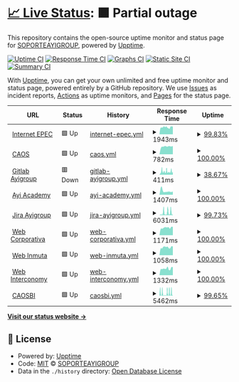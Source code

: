 # [📈 Live Status](https://demo.upptime.js.org): <!--live status--> **🟧 Partial outage**

This repository contains the open-source uptime monitor and status page for [SOPORTEAYIGROUP](https://demo.upptime.js.org), powered by [Upptime](https://github.com/upptime/upptime).

[![Uptime CI](https://github.com/SOPORTEAYIGROUP/AYIGROUP/workflows/Uptime%20CI/badge.svg)](https://github.com/SOPORTEAYIGROUP/AYIGROUP/actions?query=workflow%3A%22Uptime+CI%22)
[![Response Time CI](https://github.com/SOPORTEAYIGROUP/AYIGROUP/workflows/Response%20Time%20CI/badge.svg)](https://github.com/SOPORTEAYIGROUP/AYIGROUP/actions?query=workflow%3A%22Response+Time+CI%22)
[![Graphs CI](https://github.com/SOPORTEAYIGROUP/AYIGROUP/workflows/Graphs%20CI/badge.svg)](https://github.com/SOPORTEAYIGROUP/AYIGROUP/actions?query=workflow%3A%22Graphs+CI%22)
[![Static Site CI](https://github.com/SOPORTEAYIGROUP/AYIGROUP/workflows/Static%20Site%20CI/badge.svg)](https://github.com/SOPORTEAYIGROUP/AYIGROUP/actions?query=workflow%3A%22Static+Site+CI%22)
[![Summary CI](https://github.com/SOPORTEAYIGROUP/AYIGROUP/workflows/Summary%20CI/badge.svg)](https://github.com/SOPORTEAYIGROUP/AYIGROUP/actions?query=workflow%3A%22Summary+CI%22)

With [Upptime](https://upptime.js.org), you can get your own unlimited and free uptime monitor and status page, powered entirely by a GitHub repository. We use [Issues](https://github.com/SOPORTEAYIGROUP/AYIGROUP/issues) as incident reports, [Actions](https://github.com/SOPORTEAYIGROUP/AYIGROUP/actions) as uptime monitors, and [Pages](https://demo.upptime.js.org) for the status page.

<!--start: status pages-->
<!-- This summary is generated by Upptime (https://github.com/upptime/upptime) -->
<!-- Do not edit this manually, your changes will be overwritten -->
<!-- prettier-ignore -->
| URL | Status | History | Response Time | Uptime |
| --- | ------ | ------- | ------------- | ------ |
| <img alt="" src="https://icons.duckduckgo.com/ip3/null.ico" height="13"> [Internet EPEC](190.96.117.110) | 🟩 Up | [internet-epec.yml](https://github.com/SOPORTEAYIGROUP/AYIGROUP/commits/HEAD/history/internet-epec.yml) | <details><summary><img alt="Response time graph" src="./graphs/internet-epec/response-time-week.png" height="20"> 1943ms</summary><br><a href="https://SOPORTEAYIGROUP.github.io/AYIGROUP/history/internet-epec"><img alt="Response time 1895" src="https://img.shields.io/endpoint?url=https%3A%2F%2Fraw.githubusercontent.com%2FSOPORTEAYIGROUP%2FAYIGROUP%2FHEAD%2Fapi%2Finternet-epec%2Fresponse-time.json"></a><br><a href="https://SOPORTEAYIGROUP.github.io/AYIGROUP/history/internet-epec"><img alt="24-hour response time 2154" src="https://img.shields.io/endpoint?url=https%3A%2F%2Fraw.githubusercontent.com%2FSOPORTEAYIGROUP%2FAYIGROUP%2FHEAD%2Fapi%2Finternet-epec%2Fresponse-time-day.json"></a><br><a href="https://SOPORTEAYIGROUP.github.io/AYIGROUP/history/internet-epec"><img alt="7-day response time 1943" src="https://img.shields.io/endpoint?url=https%3A%2F%2Fraw.githubusercontent.com%2FSOPORTEAYIGROUP%2FAYIGROUP%2FHEAD%2Fapi%2Finternet-epec%2Fresponse-time-week.json"></a><br><a href="https://SOPORTEAYIGROUP.github.io/AYIGROUP/history/internet-epec"><img alt="30-day response time 1923" src="https://img.shields.io/endpoint?url=https%3A%2F%2Fraw.githubusercontent.com%2FSOPORTEAYIGROUP%2FAYIGROUP%2FHEAD%2Fapi%2Finternet-epec%2Fresponse-time-month.json"></a><br><a href="https://SOPORTEAYIGROUP.github.io/AYIGROUP/history/internet-epec"><img alt="1-year response time 1895" src="https://img.shields.io/endpoint?url=https%3A%2F%2Fraw.githubusercontent.com%2FSOPORTEAYIGROUP%2FAYIGROUP%2FHEAD%2Fapi%2Finternet-epec%2Fresponse-time-year.json"></a></details> | <details><summary><a href="https://SOPORTEAYIGROUP.github.io/AYIGROUP/history/internet-epec">99.83%</a></summary><a href="https://SOPORTEAYIGROUP.github.io/AYIGROUP/history/internet-epec"><img alt="All-time uptime 99.35%" src="https://img.shields.io/endpoint?url=https%3A%2F%2Fraw.githubusercontent.com%2FSOPORTEAYIGROUP%2FAYIGROUP%2FHEAD%2Fapi%2Finternet-epec%2Fuptime.json"></a><br><a href="https://SOPORTEAYIGROUP.github.io/AYIGROUP/history/internet-epec"><img alt="24-hour uptime 98.78%" src="https://img.shields.io/endpoint?url=https%3A%2F%2Fraw.githubusercontent.com%2FSOPORTEAYIGROUP%2FAYIGROUP%2FHEAD%2Fapi%2Finternet-epec%2Fuptime-day.json"></a><br><a href="https://SOPORTEAYIGROUP.github.io/AYIGROUP/history/internet-epec"><img alt="7-day uptime 99.83%" src="https://img.shields.io/endpoint?url=https%3A%2F%2Fraw.githubusercontent.com%2FSOPORTEAYIGROUP%2FAYIGROUP%2FHEAD%2Fapi%2Finternet-epec%2Fuptime-week.json"></a><br><a href="https://SOPORTEAYIGROUP.github.io/AYIGROUP/history/internet-epec"><img alt="30-day uptime 99.96%" src="https://img.shields.io/endpoint?url=https%3A%2F%2Fraw.githubusercontent.com%2FSOPORTEAYIGROUP%2FAYIGROUP%2FHEAD%2Fapi%2Finternet-epec%2Fuptime-month.json"></a><br><a href="https://SOPORTEAYIGROUP.github.io/AYIGROUP/history/internet-epec"><img alt="1-year uptime 99.35%" src="https://img.shields.io/endpoint?url=https%3A%2F%2Fraw.githubusercontent.com%2FSOPORTEAYIGROUP%2FAYIGROUP%2FHEAD%2Fapi%2Finternet-epec%2Fuptime-year.json"></a></details>
| <img alt="" src="https://icons.duckduckgo.com/ip3/caos.ayi-asociados.com.ico" height="13"> [CAOS](http://caos.ayi-asociados.com/) | 🟩 Up | [caos.yml](https://github.com/SOPORTEAYIGROUP/AYIGROUP/commits/HEAD/history/caos.yml) | <details><summary><img alt="Response time graph" src="./graphs/caos/response-time-week.png" height="20"> 782ms</summary><br><a href="https://SOPORTEAYIGROUP.github.io/AYIGROUP/history/caos"><img alt="Response time 908" src="https://img.shields.io/endpoint?url=https%3A%2F%2Fraw.githubusercontent.com%2FSOPORTEAYIGROUP%2FAYIGROUP%2FHEAD%2Fapi%2Fcaos%2Fresponse-time.json"></a><br><a href="https://SOPORTEAYIGROUP.github.io/AYIGROUP/history/caos"><img alt="24-hour response time 820" src="https://img.shields.io/endpoint?url=https%3A%2F%2Fraw.githubusercontent.com%2FSOPORTEAYIGROUP%2FAYIGROUP%2FHEAD%2Fapi%2Fcaos%2Fresponse-time-day.json"></a><br><a href="https://SOPORTEAYIGROUP.github.io/AYIGROUP/history/caos"><img alt="7-day response time 782" src="https://img.shields.io/endpoint?url=https%3A%2F%2Fraw.githubusercontent.com%2FSOPORTEAYIGROUP%2FAYIGROUP%2FHEAD%2Fapi%2Fcaos%2Fresponse-time-week.json"></a><br><a href="https://SOPORTEAYIGROUP.github.io/AYIGROUP/history/caos"><img alt="30-day response time 768" src="https://img.shields.io/endpoint?url=https%3A%2F%2Fraw.githubusercontent.com%2FSOPORTEAYIGROUP%2FAYIGROUP%2FHEAD%2Fapi%2Fcaos%2Fresponse-time-month.json"></a><br><a href="https://SOPORTEAYIGROUP.github.io/AYIGROUP/history/caos"><img alt="1-year response time 850" src="https://img.shields.io/endpoint?url=https%3A%2F%2Fraw.githubusercontent.com%2FSOPORTEAYIGROUP%2FAYIGROUP%2FHEAD%2Fapi%2Fcaos%2Fresponse-time-year.json"></a></details> | <details><summary><a href="https://SOPORTEAYIGROUP.github.io/AYIGROUP/history/caos">100.00%</a></summary><a href="https://SOPORTEAYIGROUP.github.io/AYIGROUP/history/caos"><img alt="All-time uptime 99.19%" src="https://img.shields.io/endpoint?url=https%3A%2F%2Fraw.githubusercontent.com%2FSOPORTEAYIGROUP%2FAYIGROUP%2FHEAD%2Fapi%2Fcaos%2Fuptime.json"></a><br><a href="https://SOPORTEAYIGROUP.github.io/AYIGROUP/history/caos"><img alt="24-hour uptime 100.00%" src="https://img.shields.io/endpoint?url=https%3A%2F%2Fraw.githubusercontent.com%2FSOPORTEAYIGROUP%2FAYIGROUP%2FHEAD%2Fapi%2Fcaos%2Fuptime-day.json"></a><br><a href="https://SOPORTEAYIGROUP.github.io/AYIGROUP/history/caos"><img alt="7-day uptime 100.00%" src="https://img.shields.io/endpoint?url=https%3A%2F%2Fraw.githubusercontent.com%2FSOPORTEAYIGROUP%2FAYIGROUP%2FHEAD%2Fapi%2Fcaos%2Fuptime-week.json"></a><br><a href="https://SOPORTEAYIGROUP.github.io/AYIGROUP/history/caos"><img alt="30-day uptime 100.00%" src="https://img.shields.io/endpoint?url=https%3A%2F%2Fraw.githubusercontent.com%2FSOPORTEAYIGROUP%2FAYIGROUP%2FHEAD%2Fapi%2Fcaos%2Fuptime-month.json"></a><br><a href="https://SOPORTEAYIGROUP.github.io/AYIGROUP/history/caos"><img alt="1-year uptime 98.78%" src="https://img.shields.io/endpoint?url=https%3A%2F%2Fraw.githubusercontent.com%2FSOPORTEAYIGROUP%2FAYIGROUP%2FHEAD%2Fapi%2Fcaos%2Fuptime-year.json"></a></details>
| <img alt="" src="https://icons.duckduckgo.com/ip3/gitlab.ayi-asociados.com.ico" height="13"> [Gitlab Ayigroup](https://gitlab.ayi-asociados.com/) | 🟥 Down | [gitlab-ayigroup.yml](https://github.com/SOPORTEAYIGROUP/AYIGROUP/commits/HEAD/history/gitlab-ayigroup.yml) | <details><summary><img alt="Response time graph" src="./graphs/gitlab-ayigroup/response-time-week.png" height="20"> 411ms</summary><br><a href="https://SOPORTEAYIGROUP.github.io/AYIGROUP/history/gitlab-ayigroup"><img alt="Response time 1984" src="https://img.shields.io/endpoint?url=https%3A%2F%2Fraw.githubusercontent.com%2FSOPORTEAYIGROUP%2FAYIGROUP%2FHEAD%2Fapi%2Fgitlab-ayigroup%2Fresponse-time.json"></a><br><a href="https://SOPORTEAYIGROUP.github.io/AYIGROUP/history/gitlab-ayigroup"><img alt="24-hour response time 485" src="https://img.shields.io/endpoint?url=https%3A%2F%2Fraw.githubusercontent.com%2FSOPORTEAYIGROUP%2FAYIGROUP%2FHEAD%2Fapi%2Fgitlab-ayigroup%2Fresponse-time-day.json"></a><br><a href="https://SOPORTEAYIGROUP.github.io/AYIGROUP/history/gitlab-ayigroup"><img alt="7-day response time 411" src="https://img.shields.io/endpoint?url=https%3A%2F%2Fraw.githubusercontent.com%2FSOPORTEAYIGROUP%2FAYIGROUP%2FHEAD%2Fapi%2Fgitlab-ayigroup%2Fresponse-time-week.json"></a><br><a href="https://SOPORTEAYIGROUP.github.io/AYIGROUP/history/gitlab-ayigroup"><img alt="30-day response time 415" src="https://img.shields.io/endpoint?url=https%3A%2F%2Fraw.githubusercontent.com%2FSOPORTEAYIGROUP%2FAYIGROUP%2FHEAD%2Fapi%2Fgitlab-ayigroup%2Fresponse-time-month.json"></a><br><a href="https://SOPORTEAYIGROUP.github.io/AYIGROUP/history/gitlab-ayigroup"><img alt="1-year response time 1973" src="https://img.shields.io/endpoint?url=https%3A%2F%2Fraw.githubusercontent.com%2FSOPORTEAYIGROUP%2FAYIGROUP%2FHEAD%2Fapi%2Fgitlab-ayigroup%2Fresponse-time-year.json"></a></details> | <details><summary><a href="https://SOPORTEAYIGROUP.github.io/AYIGROUP/history/gitlab-ayigroup">38.67%</a></summary><a href="https://SOPORTEAYIGROUP.github.io/AYIGROUP/history/gitlab-ayigroup"><img alt="All-time uptime 86.10%" src="https://img.shields.io/endpoint?url=https%3A%2F%2Fraw.githubusercontent.com%2FSOPORTEAYIGROUP%2FAYIGROUP%2FHEAD%2Fapi%2Fgitlab-ayigroup%2Fuptime.json"></a><br><a href="https://SOPORTEAYIGROUP.github.io/AYIGROUP/history/gitlab-ayigroup"><img alt="24-hour uptime 54.33%" src="https://img.shields.io/endpoint?url=https%3A%2F%2Fraw.githubusercontent.com%2FSOPORTEAYIGROUP%2FAYIGROUP%2FHEAD%2Fapi%2Fgitlab-ayigroup%2Fuptime-day.json"></a><br><a href="https://SOPORTEAYIGROUP.github.io/AYIGROUP/history/gitlab-ayigroup"><img alt="7-day uptime 38.67%" src="https://img.shields.io/endpoint?url=https%3A%2F%2Fraw.githubusercontent.com%2FSOPORTEAYIGROUP%2FAYIGROUP%2FHEAD%2Fapi%2Fgitlab-ayigroup%2Fuptime-week.json"></a><br><a href="https://SOPORTEAYIGROUP.github.io/AYIGROUP/history/gitlab-ayigroup"><img alt="30-day uptime 40.48%" src="https://img.shields.io/endpoint?url=https%3A%2F%2Fraw.githubusercontent.com%2FSOPORTEAYIGROUP%2FAYIGROUP%2FHEAD%2Fapi%2Fgitlab-ayigroup%2Fuptime-month.json"></a><br><a href="https://SOPORTEAYIGROUP.github.io/AYIGROUP/history/gitlab-ayigroup"><img alt="1-year uptime 76.54%" src="https://img.shields.io/endpoint?url=https%3A%2F%2Fraw.githubusercontent.com%2FSOPORTEAYIGROUP%2FAYIGROUP%2FHEAD%2Fapi%2Fgitlab-ayigroup%2Fuptime-year.json"></a></details>
| <img alt="" src="https://icons.duckduckgo.com/ip3/ayi.academy.ico" height="13"> [Ayi Academy](https://ayi.academy/) | 🟩 Up | [ayi-academy.yml](https://github.com/SOPORTEAYIGROUP/AYIGROUP/commits/HEAD/history/ayi-academy.yml) | <details><summary><img alt="Response time graph" src="./graphs/ayi-academy/response-time-week.png" height="20"> 1407ms</summary><br><a href="https://SOPORTEAYIGROUP.github.io/AYIGROUP/history/ayi-academy"><img alt="Response time 1867" src="https://img.shields.io/endpoint?url=https%3A%2F%2Fraw.githubusercontent.com%2FSOPORTEAYIGROUP%2FAYIGROUP%2FHEAD%2Fapi%2Fayi-academy%2Fresponse-time.json"></a><br><a href="https://SOPORTEAYIGROUP.github.io/AYIGROUP/history/ayi-academy"><img alt="24-hour response time 1215" src="https://img.shields.io/endpoint?url=https%3A%2F%2Fraw.githubusercontent.com%2FSOPORTEAYIGROUP%2FAYIGROUP%2FHEAD%2Fapi%2Fayi-academy%2Fresponse-time-day.json"></a><br><a href="https://SOPORTEAYIGROUP.github.io/AYIGROUP/history/ayi-academy"><img alt="7-day response time 1407" src="https://img.shields.io/endpoint?url=https%3A%2F%2Fraw.githubusercontent.com%2FSOPORTEAYIGROUP%2FAYIGROUP%2FHEAD%2Fapi%2Fayi-academy%2Fresponse-time-week.json"></a><br><a href="https://SOPORTEAYIGROUP.github.io/AYIGROUP/history/ayi-academy"><img alt="30-day response time 1193" src="https://img.shields.io/endpoint?url=https%3A%2F%2Fraw.githubusercontent.com%2FSOPORTEAYIGROUP%2FAYIGROUP%2FHEAD%2Fapi%2Fayi-academy%2Fresponse-time-month.json"></a><br><a href="https://SOPORTEAYIGROUP.github.io/AYIGROUP/history/ayi-academy"><img alt="1-year response time 1847" src="https://img.shields.io/endpoint?url=https%3A%2F%2Fraw.githubusercontent.com%2FSOPORTEAYIGROUP%2FAYIGROUP%2FHEAD%2Fapi%2Fayi-academy%2Fresponse-time-year.json"></a></details> | <details><summary><a href="https://SOPORTEAYIGROUP.github.io/AYIGROUP/history/ayi-academy">100.00%</a></summary><a href="https://SOPORTEAYIGROUP.github.io/AYIGROUP/history/ayi-academy"><img alt="All-time uptime 98.03%" src="https://img.shields.io/endpoint?url=https%3A%2F%2Fraw.githubusercontent.com%2FSOPORTEAYIGROUP%2FAYIGROUP%2FHEAD%2Fapi%2Fayi-academy%2Fuptime.json"></a><br><a href="https://SOPORTEAYIGROUP.github.io/AYIGROUP/history/ayi-academy"><img alt="24-hour uptime 100.00%" src="https://img.shields.io/endpoint?url=https%3A%2F%2Fraw.githubusercontent.com%2FSOPORTEAYIGROUP%2FAYIGROUP%2FHEAD%2Fapi%2Fayi-academy%2Fuptime-day.json"></a><br><a href="https://SOPORTEAYIGROUP.github.io/AYIGROUP/history/ayi-academy"><img alt="7-day uptime 100.00%" src="https://img.shields.io/endpoint?url=https%3A%2F%2Fraw.githubusercontent.com%2FSOPORTEAYIGROUP%2FAYIGROUP%2FHEAD%2Fapi%2Fayi-academy%2Fuptime-week.json"></a><br><a href="https://SOPORTEAYIGROUP.github.io/AYIGROUP/history/ayi-academy"><img alt="30-day uptime 100.00%" src="https://img.shields.io/endpoint?url=https%3A%2F%2Fraw.githubusercontent.com%2FSOPORTEAYIGROUP%2FAYIGROUP%2FHEAD%2Fapi%2Fayi-academy%2Fuptime-month.json"></a><br><a href="https://SOPORTEAYIGROUP.github.io/AYIGROUP/history/ayi-academy"><img alt="1-year uptime 98.32%" src="https://img.shields.io/endpoint?url=https%3A%2F%2Fraw.githubusercontent.com%2FSOPORTEAYIGROUP%2FAYIGROUP%2FHEAD%2Fapi%2Fayi-academy%2Fuptime-year.json"></a></details>
| <img alt="" src="https://icons.duckduckgo.com/ip3/jira.ayi-asociados.com.ico" height="13"> [Jira Ayigroup](https://jira.ayi-asociados.com/) | 🟩 Up | [jira-ayigroup.yml](https://github.com/SOPORTEAYIGROUP/AYIGROUP/commits/HEAD/history/jira-ayigroup.yml) | <details><summary><img alt="Response time graph" src="./graphs/jira-ayigroup/response-time-week.png" height="20"> 6031ms</summary><br><a href="https://SOPORTEAYIGROUP.github.io/AYIGROUP/history/jira-ayigroup"><img alt="Response time 1823" src="https://img.shields.io/endpoint?url=https%3A%2F%2Fraw.githubusercontent.com%2FSOPORTEAYIGROUP%2FAYIGROUP%2FHEAD%2Fapi%2Fjira-ayigroup%2Fresponse-time.json"></a><br><a href="https://SOPORTEAYIGROUP.github.io/AYIGROUP/history/jira-ayigroup"><img alt="24-hour response time 5639" src="https://img.shields.io/endpoint?url=https%3A%2F%2Fraw.githubusercontent.com%2FSOPORTEAYIGROUP%2FAYIGROUP%2FHEAD%2Fapi%2Fjira-ayigroup%2Fresponse-time-day.json"></a><br><a href="https://SOPORTEAYIGROUP.github.io/AYIGROUP/history/jira-ayigroup"><img alt="7-day response time 6031" src="https://img.shields.io/endpoint?url=https%3A%2F%2Fraw.githubusercontent.com%2FSOPORTEAYIGROUP%2FAYIGROUP%2FHEAD%2Fapi%2Fjira-ayigroup%2Fresponse-time-week.json"></a><br><a href="https://SOPORTEAYIGROUP.github.io/AYIGROUP/history/jira-ayigroup"><img alt="30-day response time 4076" src="https://img.shields.io/endpoint?url=https%3A%2F%2Fraw.githubusercontent.com%2FSOPORTEAYIGROUP%2FAYIGROUP%2FHEAD%2Fapi%2Fjira-ayigroup%2Fresponse-time-month.json"></a><br><a href="https://SOPORTEAYIGROUP.github.io/AYIGROUP/history/jira-ayigroup"><img alt="1-year response time 2050" src="https://img.shields.io/endpoint?url=https%3A%2F%2Fraw.githubusercontent.com%2FSOPORTEAYIGROUP%2FAYIGROUP%2FHEAD%2Fapi%2Fjira-ayigroup%2Fresponse-time-year.json"></a></details> | <details><summary><a href="https://SOPORTEAYIGROUP.github.io/AYIGROUP/history/jira-ayigroup">99.73%</a></summary><a href="https://SOPORTEAYIGROUP.github.io/AYIGROUP/history/jira-ayigroup"><img alt="All-time uptime 99.11%" src="https://img.shields.io/endpoint?url=https%3A%2F%2Fraw.githubusercontent.com%2FSOPORTEAYIGROUP%2FAYIGROUP%2FHEAD%2Fapi%2Fjira-ayigroup%2Fuptime.json"></a><br><a href="https://SOPORTEAYIGROUP.github.io/AYIGROUP/history/jira-ayigroup"><img alt="24-hour uptime 99.06%" src="https://img.shields.io/endpoint?url=https%3A%2F%2Fraw.githubusercontent.com%2FSOPORTEAYIGROUP%2FAYIGROUP%2FHEAD%2Fapi%2Fjira-ayigroup%2Fuptime-day.json"></a><br><a href="https://SOPORTEAYIGROUP.github.io/AYIGROUP/history/jira-ayigroup"><img alt="7-day uptime 99.73%" src="https://img.shields.io/endpoint?url=https%3A%2F%2Fraw.githubusercontent.com%2FSOPORTEAYIGROUP%2FAYIGROUP%2FHEAD%2Fapi%2Fjira-ayigroup%2Fuptime-week.json"></a><br><a href="https://SOPORTEAYIGROUP.github.io/AYIGROUP/history/jira-ayigroup"><img alt="30-day uptime 99.94%" src="https://img.shields.io/endpoint?url=https%3A%2F%2Fraw.githubusercontent.com%2FSOPORTEAYIGROUP%2FAYIGROUP%2FHEAD%2Fapi%2Fjira-ayigroup%2Fuptime-month.json"></a><br><a href="https://SOPORTEAYIGROUP.github.io/AYIGROUP/history/jira-ayigroup"><img alt="1-year uptime 98.82%" src="https://img.shields.io/endpoint?url=https%3A%2F%2Fraw.githubusercontent.com%2FSOPORTEAYIGROUP%2FAYIGROUP%2FHEAD%2Fapi%2Fjira-ayigroup%2Fuptime-year.json"></a></details>
| <img alt="" src="https://icons.duckduckgo.com/ip3/ayi.group.ico" height="13"> [Web Corporativa](https://ayi.group/) | 🟩 Up | [web-corporativa.yml](https://github.com/SOPORTEAYIGROUP/AYIGROUP/commits/HEAD/history/web-corporativa.yml) | <details><summary><img alt="Response time graph" src="./graphs/web-corporativa/response-time-week.png" height="20"> 1171ms</summary><br><a href="https://SOPORTEAYIGROUP.github.io/AYIGROUP/history/web-corporativa"><img alt="Response time 1246" src="https://img.shields.io/endpoint?url=https%3A%2F%2Fraw.githubusercontent.com%2FSOPORTEAYIGROUP%2FAYIGROUP%2FHEAD%2Fapi%2Fweb-corporativa%2Fresponse-time.json"></a><br><a href="https://SOPORTEAYIGROUP.github.io/AYIGROUP/history/web-corporativa"><img alt="24-hour response time 1306" src="https://img.shields.io/endpoint?url=https%3A%2F%2Fraw.githubusercontent.com%2FSOPORTEAYIGROUP%2FAYIGROUP%2FHEAD%2Fapi%2Fweb-corporativa%2Fresponse-time-day.json"></a><br><a href="https://SOPORTEAYIGROUP.github.io/AYIGROUP/history/web-corporativa"><img alt="7-day response time 1171" src="https://img.shields.io/endpoint?url=https%3A%2F%2Fraw.githubusercontent.com%2FSOPORTEAYIGROUP%2FAYIGROUP%2FHEAD%2Fapi%2Fweb-corporativa%2Fresponse-time-week.json"></a><br><a href="https://SOPORTEAYIGROUP.github.io/AYIGROUP/history/web-corporativa"><img alt="30-day response time 1080" src="https://img.shields.io/endpoint?url=https%3A%2F%2Fraw.githubusercontent.com%2FSOPORTEAYIGROUP%2FAYIGROUP%2FHEAD%2Fapi%2Fweb-corporativa%2Fresponse-time-month.json"></a><br><a href="https://SOPORTEAYIGROUP.github.io/AYIGROUP/history/web-corporativa"><img alt="1-year response time 1181" src="https://img.shields.io/endpoint?url=https%3A%2F%2Fraw.githubusercontent.com%2FSOPORTEAYIGROUP%2FAYIGROUP%2FHEAD%2Fapi%2Fweb-corporativa%2Fresponse-time-year.json"></a></details> | <details><summary><a href="https://SOPORTEAYIGROUP.github.io/AYIGROUP/history/web-corporativa">100.00%</a></summary><a href="https://SOPORTEAYIGROUP.github.io/AYIGROUP/history/web-corporativa"><img alt="All-time uptime 99.50%" src="https://img.shields.io/endpoint?url=https%3A%2F%2Fraw.githubusercontent.com%2FSOPORTEAYIGROUP%2FAYIGROUP%2FHEAD%2Fapi%2Fweb-corporativa%2Fuptime.json"></a><br><a href="https://SOPORTEAYIGROUP.github.io/AYIGROUP/history/web-corporativa"><img alt="24-hour uptime 100.00%" src="https://img.shields.io/endpoint?url=https%3A%2F%2Fraw.githubusercontent.com%2FSOPORTEAYIGROUP%2FAYIGROUP%2FHEAD%2Fapi%2Fweb-corporativa%2Fuptime-day.json"></a><br><a href="https://SOPORTEAYIGROUP.github.io/AYIGROUP/history/web-corporativa"><img alt="7-day uptime 100.00%" src="https://img.shields.io/endpoint?url=https%3A%2F%2Fraw.githubusercontent.com%2FSOPORTEAYIGROUP%2FAYIGROUP%2FHEAD%2Fapi%2Fweb-corporativa%2Fuptime-week.json"></a><br><a href="https://SOPORTEAYIGROUP.github.io/AYIGROUP/history/web-corporativa"><img alt="30-day uptime 100.00%" src="https://img.shields.io/endpoint?url=https%3A%2F%2Fraw.githubusercontent.com%2FSOPORTEAYIGROUP%2FAYIGROUP%2FHEAD%2Fapi%2Fweb-corporativa%2Fuptime-month.json"></a><br><a href="https://SOPORTEAYIGROUP.github.io/AYIGROUP/history/web-corporativa"><img alt="1-year uptime 99.34%" src="https://img.shields.io/endpoint?url=https%3A%2F%2Fraw.githubusercontent.com%2FSOPORTEAYIGROUP%2FAYIGROUP%2FHEAD%2Fapi%2Fweb-corporativa%2Fuptime-year.json"></a></details>
| <img alt="" src="https://icons.duckduckgo.com/ip3/inmuta.com.ico" height="13"> [Web Inmuta](https://inmuta.com/) | 🟩 Up | [web-inmuta.yml](https://github.com/SOPORTEAYIGROUP/AYIGROUP/commits/HEAD/history/web-inmuta.yml) | <details><summary><img alt="Response time graph" src="./graphs/web-inmuta/response-time-week.png" height="20"> 1058ms</summary><br><a href="https://SOPORTEAYIGROUP.github.io/AYIGROUP/history/web-inmuta"><img alt="Response time 1072" src="https://img.shields.io/endpoint?url=https%3A%2F%2Fraw.githubusercontent.com%2FSOPORTEAYIGROUP%2FAYIGROUP%2FHEAD%2Fapi%2Fweb-inmuta%2Fresponse-time.json"></a><br><a href="https://SOPORTEAYIGROUP.github.io/AYIGROUP/history/web-inmuta"><img alt="24-hour response time 1171" src="https://img.shields.io/endpoint?url=https%3A%2F%2Fraw.githubusercontent.com%2FSOPORTEAYIGROUP%2FAYIGROUP%2FHEAD%2Fapi%2Fweb-inmuta%2Fresponse-time-day.json"></a><br><a href="https://SOPORTEAYIGROUP.github.io/AYIGROUP/history/web-inmuta"><img alt="7-day response time 1058" src="https://img.shields.io/endpoint?url=https%3A%2F%2Fraw.githubusercontent.com%2FSOPORTEAYIGROUP%2FAYIGROUP%2FHEAD%2Fapi%2Fweb-inmuta%2Fresponse-time-week.json"></a><br><a href="https://SOPORTEAYIGROUP.github.io/AYIGROUP/history/web-inmuta"><img alt="30-day response time 1139" src="https://img.shields.io/endpoint?url=https%3A%2F%2Fraw.githubusercontent.com%2FSOPORTEAYIGROUP%2FAYIGROUP%2FHEAD%2Fapi%2Fweb-inmuta%2Fresponse-time-month.json"></a><br><a href="https://SOPORTEAYIGROUP.github.io/AYIGROUP/history/web-inmuta"><img alt="1-year response time 1079" src="https://img.shields.io/endpoint?url=https%3A%2F%2Fraw.githubusercontent.com%2FSOPORTEAYIGROUP%2FAYIGROUP%2FHEAD%2Fapi%2Fweb-inmuta%2Fresponse-time-year.json"></a></details> | <details><summary><a href="https://SOPORTEAYIGROUP.github.io/AYIGROUP/history/web-inmuta">100.00%</a></summary><a href="https://SOPORTEAYIGROUP.github.io/AYIGROUP/history/web-inmuta"><img alt="All-time uptime 99.66%" src="https://img.shields.io/endpoint?url=https%3A%2F%2Fraw.githubusercontent.com%2FSOPORTEAYIGROUP%2FAYIGROUP%2FHEAD%2Fapi%2Fweb-inmuta%2Fuptime.json"></a><br><a href="https://SOPORTEAYIGROUP.github.io/AYIGROUP/history/web-inmuta"><img alt="24-hour uptime 100.00%" src="https://img.shields.io/endpoint?url=https%3A%2F%2Fraw.githubusercontent.com%2FSOPORTEAYIGROUP%2FAYIGROUP%2FHEAD%2Fapi%2Fweb-inmuta%2Fuptime-day.json"></a><br><a href="https://SOPORTEAYIGROUP.github.io/AYIGROUP/history/web-inmuta"><img alt="7-day uptime 100.00%" src="https://img.shields.io/endpoint?url=https%3A%2F%2Fraw.githubusercontent.com%2FSOPORTEAYIGROUP%2FAYIGROUP%2FHEAD%2Fapi%2Fweb-inmuta%2Fuptime-week.json"></a><br><a href="https://SOPORTEAYIGROUP.github.io/AYIGROUP/history/web-inmuta"><img alt="30-day uptime 99.87%" src="https://img.shields.io/endpoint?url=https%3A%2F%2Fraw.githubusercontent.com%2FSOPORTEAYIGROUP%2FAYIGROUP%2FHEAD%2Fapi%2Fweb-inmuta%2Fuptime-month.json"></a><br><a href="https://SOPORTEAYIGROUP.github.io/AYIGROUP/history/web-inmuta"><img alt="1-year uptime 99.55%" src="https://img.shields.io/endpoint?url=https%3A%2F%2Fraw.githubusercontent.com%2FSOPORTEAYIGROUP%2FAYIGROUP%2FHEAD%2Fapi%2Fweb-inmuta%2Fuptime-year.json"></a></details>
| <img alt="" src="https://icons.duckduckgo.com/ip3/interconomy.biz.ico" height="13"> [Web Interconomy](https://interconomy.biz/) | 🟩 Up | [web-interconomy.yml](https://github.com/SOPORTEAYIGROUP/AYIGROUP/commits/HEAD/history/web-interconomy.yml) | <details><summary><img alt="Response time graph" src="./graphs/web-interconomy/response-time-week.png" height="20"> 1332ms</summary><br><a href="https://SOPORTEAYIGROUP.github.io/AYIGROUP/history/web-interconomy"><img alt="Response time 1336" src="https://img.shields.io/endpoint?url=https%3A%2F%2Fraw.githubusercontent.com%2FSOPORTEAYIGROUP%2FAYIGROUP%2FHEAD%2Fapi%2Fweb-interconomy%2Fresponse-time.json"></a><br><a href="https://SOPORTEAYIGROUP.github.io/AYIGROUP/history/web-interconomy"><img alt="24-hour response time 1612" src="https://img.shields.io/endpoint?url=https%3A%2F%2Fraw.githubusercontent.com%2FSOPORTEAYIGROUP%2FAYIGROUP%2FHEAD%2Fapi%2Fweb-interconomy%2Fresponse-time-day.json"></a><br><a href="https://SOPORTEAYIGROUP.github.io/AYIGROUP/history/web-interconomy"><img alt="7-day response time 1332" src="https://img.shields.io/endpoint?url=https%3A%2F%2Fraw.githubusercontent.com%2FSOPORTEAYIGROUP%2FAYIGROUP%2FHEAD%2Fapi%2Fweb-interconomy%2Fresponse-time-week.json"></a><br><a href="https://SOPORTEAYIGROUP.github.io/AYIGROUP/history/web-interconomy"><img alt="30-day response time 1405" src="https://img.shields.io/endpoint?url=https%3A%2F%2Fraw.githubusercontent.com%2FSOPORTEAYIGROUP%2FAYIGROUP%2FHEAD%2Fapi%2Fweb-interconomy%2Fresponse-time-month.json"></a><br><a href="https://SOPORTEAYIGROUP.github.io/AYIGROUP/history/web-interconomy"><img alt="1-year response time 1339" src="https://img.shields.io/endpoint?url=https%3A%2F%2Fraw.githubusercontent.com%2FSOPORTEAYIGROUP%2FAYIGROUP%2FHEAD%2Fapi%2Fweb-interconomy%2Fresponse-time-year.json"></a></details> | <details><summary><a href="https://SOPORTEAYIGROUP.github.io/AYIGROUP/history/web-interconomy">100.00%</a></summary><a href="https://SOPORTEAYIGROUP.github.io/AYIGROUP/history/web-interconomy"><img alt="All-time uptime 98.92%" src="https://img.shields.io/endpoint?url=https%3A%2F%2Fraw.githubusercontent.com%2FSOPORTEAYIGROUP%2FAYIGROUP%2FHEAD%2Fapi%2Fweb-interconomy%2Fuptime.json"></a><br><a href="https://SOPORTEAYIGROUP.github.io/AYIGROUP/history/web-interconomy"><img alt="24-hour uptime 100.00%" src="https://img.shields.io/endpoint?url=https%3A%2F%2Fraw.githubusercontent.com%2FSOPORTEAYIGROUP%2FAYIGROUP%2FHEAD%2Fapi%2Fweb-interconomy%2Fuptime-day.json"></a><br><a href="https://SOPORTEAYIGROUP.github.io/AYIGROUP/history/web-interconomy"><img alt="7-day uptime 100.00%" src="https://img.shields.io/endpoint?url=https%3A%2F%2Fraw.githubusercontent.com%2FSOPORTEAYIGROUP%2FAYIGROUP%2FHEAD%2Fapi%2Fweb-interconomy%2Fuptime-week.json"></a><br><a href="https://SOPORTEAYIGROUP.github.io/AYIGROUP/history/web-interconomy"><img alt="30-day uptime 100.00%" src="https://img.shields.io/endpoint?url=https%3A%2F%2Fraw.githubusercontent.com%2FSOPORTEAYIGROUP%2FAYIGROUP%2FHEAD%2Fapi%2Fweb-interconomy%2Fuptime-month.json"></a><br><a href="https://SOPORTEAYIGROUP.github.io/AYIGROUP/history/web-interconomy"><img alt="1-year uptime 99.67%" src="https://img.shields.io/endpoint?url=https%3A%2F%2Fraw.githubusercontent.com%2FSOPORTEAYIGROUP%2FAYIGROUP%2FHEAD%2Fapi%2Fweb-interconomy%2Fuptime-year.json"></a></details>
| <img alt="" src="https://icons.duckduckgo.com/ip3/caosbi.ayi-asociados.com.ico" height="13"> [CAOSBI](https://caosbi.ayi-asociados.com/) | 🟩 Up | [caosbi.yml](https://github.com/SOPORTEAYIGROUP/AYIGROUP/commits/HEAD/history/caosbi.yml) | <details><summary><img alt="Response time graph" src="./graphs/caosbi/response-time-week.png" height="20"> 5462ms</summary><br><a href="https://SOPORTEAYIGROUP.github.io/AYIGROUP/history/caosbi"><img alt="Response time 3494" src="https://img.shields.io/endpoint?url=https%3A%2F%2Fraw.githubusercontent.com%2FSOPORTEAYIGROUP%2FAYIGROUP%2FHEAD%2Fapi%2Fcaosbi%2Fresponse-time.json"></a><br><a href="https://SOPORTEAYIGROUP.github.io/AYIGROUP/history/caosbi"><img alt="24-hour response time 6820" src="https://img.shields.io/endpoint?url=https%3A%2F%2Fraw.githubusercontent.com%2FSOPORTEAYIGROUP%2FAYIGROUP%2FHEAD%2Fapi%2Fcaosbi%2Fresponse-time-day.json"></a><br><a href="https://SOPORTEAYIGROUP.github.io/AYIGROUP/history/caosbi"><img alt="7-day response time 5462" src="https://img.shields.io/endpoint?url=https%3A%2F%2Fraw.githubusercontent.com%2FSOPORTEAYIGROUP%2FAYIGROUP%2FHEAD%2Fapi%2Fcaosbi%2Fresponse-time-week.json"></a><br><a href="https://SOPORTEAYIGROUP.github.io/AYIGROUP/history/caosbi"><img alt="30-day response time 4768" src="https://img.shields.io/endpoint?url=https%3A%2F%2Fraw.githubusercontent.com%2FSOPORTEAYIGROUP%2FAYIGROUP%2FHEAD%2Fapi%2Fcaosbi%2Fresponse-time-month.json"></a><br><a href="https://SOPORTEAYIGROUP.github.io/AYIGROUP/history/caosbi"><img alt="1-year response time 3940" src="https://img.shields.io/endpoint?url=https%3A%2F%2Fraw.githubusercontent.com%2FSOPORTEAYIGROUP%2FAYIGROUP%2FHEAD%2Fapi%2Fcaosbi%2Fresponse-time-year.json"></a></details> | <details><summary><a href="https://SOPORTEAYIGROUP.github.io/AYIGROUP/history/caosbi">99.65%</a></summary><a href="https://SOPORTEAYIGROUP.github.io/AYIGROUP/history/caosbi"><img alt="All-time uptime 98.96%" src="https://img.shields.io/endpoint?url=https%3A%2F%2Fraw.githubusercontent.com%2FSOPORTEAYIGROUP%2FAYIGROUP%2FHEAD%2Fapi%2Fcaosbi%2Fuptime.json"></a><br><a href="https://SOPORTEAYIGROUP.github.io/AYIGROUP/history/caosbi"><img alt="24-hour uptime 100.00%" src="https://img.shields.io/endpoint?url=https%3A%2F%2Fraw.githubusercontent.com%2FSOPORTEAYIGROUP%2FAYIGROUP%2FHEAD%2Fapi%2Fcaosbi%2Fuptime-day.json"></a><br><a href="https://SOPORTEAYIGROUP.github.io/AYIGROUP/history/caosbi"><img alt="7-day uptime 99.65%" src="https://img.shields.io/endpoint?url=https%3A%2F%2Fraw.githubusercontent.com%2FSOPORTEAYIGROUP%2FAYIGROUP%2FHEAD%2Fapi%2Fcaosbi%2Fuptime-week.json"></a><br><a href="https://SOPORTEAYIGROUP.github.io/AYIGROUP/history/caosbi"><img alt="30-day uptime 99.66%" src="https://img.shields.io/endpoint?url=https%3A%2F%2Fraw.githubusercontent.com%2FSOPORTEAYIGROUP%2FAYIGROUP%2FHEAD%2Fapi%2Fcaosbi%2Fuptime-month.json"></a><br><a href="https://SOPORTEAYIGROUP.github.io/AYIGROUP/history/caosbi"><img alt="1-year uptime 98.46%" src="https://img.shields.io/endpoint?url=https%3A%2F%2Fraw.githubusercontent.com%2FSOPORTEAYIGROUP%2FAYIGROUP%2FHEAD%2Fapi%2Fcaosbi%2Fuptime-year.json"></a></details>

<!--end: status pages-->

[**Visit our status website →**](https://demo.upptime.js.org)

## 📄 License

- Powered by: [Upptime](https://github.com/upptime/upptime)
- Code: [MIT](./LICENSE) © [SOPORTEAYIGROUP](https://demo.upptime.js.org)
- Data in the `./history` directory: [Open Database License](https://opendatacommons.org/licenses/odbl/1-0/)
